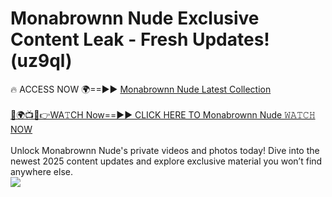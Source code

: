 # Monabrownn Nude Exclusive Content Leak - Fresh Updates! (uz9ql)

🔥 ACCESS NOW 🌍==►► <a href="https://tinyurl.com/yc657z5k" rel="nofollow">Monabrownn Nude Latest Collection</a>
<br><br>
[🔴🌍📺📱👉WA𝚃CH Now==►► CLICK HERE TO Monabrownn Nude 𝚆𝙰𝚃𝙲𝙷 NOW](https://tinyurl.com/yc657z5k)
<br><br>
Unlock Monabrownn Nude's private videos and photos today! Dive into the newest 2025 content updates and explore exclusive material you won’t find anywhere else.
<br>
<a href="https://tinyurl.com/yc657z5k" rel="nofollow" data-target="animated-image.originalLink"><img src="https://camo.githubusercontent.com/8a4f000d20f83aca3bf7ec5f350d767afa0574a8a352519fd8cfa583a6f93a33/68747470733a2f2f692e696d6775722e636f6d2f644a486b345a712e676966" data-canonical-src="https://i.imgur.com/dJHk4Zq.gif" style="max-width: 100%; display: inline-block;" data-target="animated-image.originalImage"></a>
<br>
